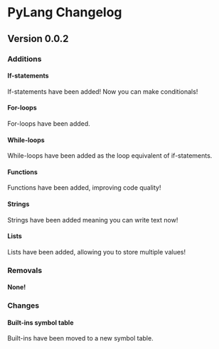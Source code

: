 # PyLang Changelog
## Version 0.0.2

### Additions
#### If-statements
If-statements have been added! Now you can make conditionals!
#### For-loops
For-loops have been added.
#### While-loops
While-loops have been added as the loop equivalent of if-statements.
#### Functions
Functions have been added, improving code quality!
#### Strings
Strings have been added meaning you can write text now!
#### Lists
Lists have been added, allowing you to store multiple values!
### Removals
#### None!
### Changes
#### Built-ins symbol table
Built-ins have been moved to a new symbol
table.